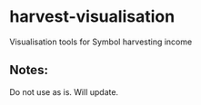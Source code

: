 # harvest-visualisation
Visualisation tools for Symbol harvesting income

## Notes:
Do not use as is. Will update.
